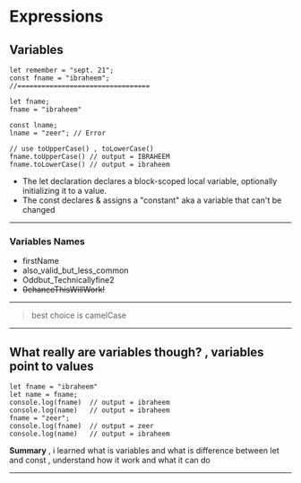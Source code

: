 # Expressions

## Variables
```
let remember = "sept. 21";
const fname = "ibraheem";
//=================================

let fname;
fname = "ibraheem"

const lname;
lname = "zeer"; // Error

// use toUpperCase() , toLowerCase()
fname.toUpperCase() // output = IBRAHEEM
fname.toLowerCase() // output = ibraheem
```
- The let declaration declares a block-scoped local variable, optionally initializing it to a value.
- The const declares & assigns a "constant" aka a variable that can't be changed
---
### Variables Names
- firstName
- also_valid_but_less_common
- Oddbut_Technicallyfine2
- <s>0chanceThisWillWork!</s>
---
> best choice is camelCase
---
**What really are variables though?** , variables point to values
---
```
let fname = "ibraheem"
let name = fname;
console.log(fname)  // output = ibraheem
console.log(name)   // output = ibraheem
fname = "zeer";
console.log(fname)  // output = zeer
console.log(name)   // output = ibraheem
```

**Summary** , i learned what is variables and what is difference between let and const , understand how it work and what it can do

---
